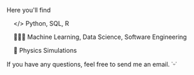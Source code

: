 <!--
**cemenenkoff/cemenenkoff** is a ✨ _special_ ✨ repository because its `README.md` (this file) appears on your GitHub profile.

Here are some ideas to get you started:

- 🔭 I’m currently working on ...
- 🌱 I’m currently learning ...
- 👯 I’m looking to collaborate on ...
- 🤔 I’m looking for help with ...
- 💬 Ask me about ...
- 📫 How to reach me: ...
- 😄 Pronouns: ...
- ⚡ Fun fact: ...
-->
Here you'll find
  
  &nbsp;&nbsp;&nbsp;&nbsp;</> Python, SQL, R
  
  &nbsp;&nbsp;&nbsp;&nbsp;👨🏻‍💻  Machine Learning, Data Science, Software Engineering
  
  &nbsp;&nbsp;&nbsp;&nbsp;💫  Physics Simulations

If you have any questions, feel free to send me an email. ˙ᵕ˙

